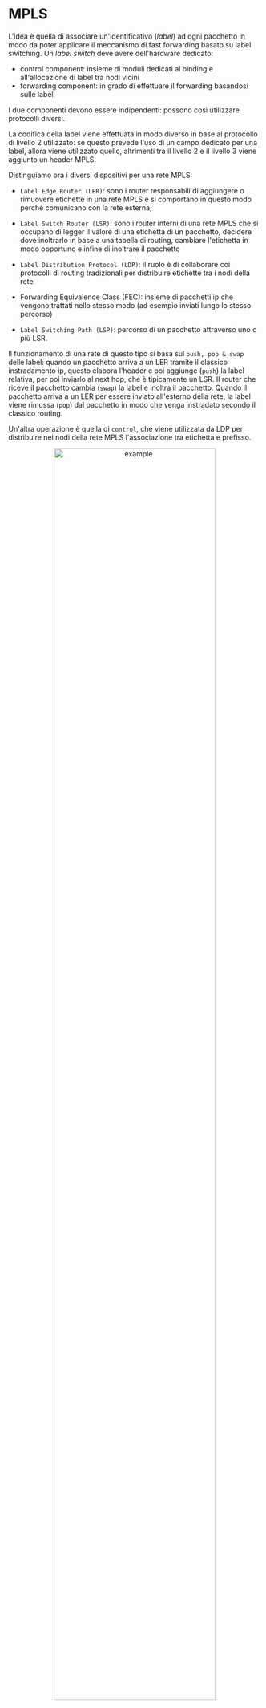 # MPLS
L'idea è quella di associare un'identificativo (_label_) ad ogni pacchetto in modo da poter applicare il meccanismo di fast forwarding basato su label switching. Un _label switch_ deve avere dell'hardware dedicato:
- control component: insieme di moduli dedicati al binding e all'allocazione di label tra nodi vicini
- forwarding component: in grado di effettuare il forwarding basandosi sulle label

I due componenti devono essere indipendenti: possono così utilizzare protocolli diversi.

La codifica della label viene effettuata in modo diverso in base al protocollo di livello 2 utilizzato: se questo prevede l'uso di un campo dedicato per una label, allora viene utilizzato quello, altrimenti tra il livello 2 e il livello 3 viene aggiunto un header MPLS.

Distinguiamo ora i diversi dispositivi per una rete MPLS:

- `Label Edge Router (LER)`: sono i router responsabili di aggiungere o rimuovere etichette in una rete MPLS e si comportano in questo modo perché comunicano con la rete esterna;

- `Label Switch Router (LSR)`: sono i router interni di una rete MPLS che si occupano di legger il valore di una etichetta di un pacchetto, decidere dove inoltrarlo in base a una tabella di routing, cambiare l'etichetta in modo opportuno e infine di inoltrare il pacchetto

- `Label Distribution Protocol (LDP)`: il ruolo è di collaborare coi protocolli di routing tradizionali per distribuire etichette tra i nodi della rete

- Forwarding Equivalence Class (FEC): insieme di pacchetti ip che vengono trattati nello stesso modo (ad esempio inviati lungo lo stesso percorso)

- `Label Switching Path (LSP)`: percorso di un pacchetto attraverso uno o più LSR.

Il funzionamento di una rete di questo tipo si basa sul `push, pop & swap` delle label: quando un pacchetto arriva a un LER tramite il classico instradamento ip, questo elabora l'header e poi aggiunge (`push`) la label relativa, per poi inviarlo al next hop, che è tipicamente un LSR. Il router che riceve il pacchetto cambia (`swap`) la label e inoltra il pacchetto. Quando il pacchetto arriva a un LER per essere inviato all'esterno della rete, la label viene rimossa (`pop`) dal pacchetto in modo che venga instradato secondo il classico routing.

Un'altra operazione è quella di `control`, che viene utilizzata da LDP per distribuire nei nodi della rete MPLS l'associazione tra etichetta e prefisso.

<div style="text-align: center">
<img src="./images/labels_example.png" alt="example" style="width: 80%;">
</div>


In uno scenario del genere, se `LER1` deve inviare un pacchetto a `128.89.13.1`, farà lo `swap` tra l'etichetta locale e quella remota. Tuttavia, non c'è etichetta locale, quindi semplicemente la aggiungerà. Viceversa, `LSR` la rimuoverà in modo che il prossimo hop possa fare instradamento classico tramite ip.

La distribuzione delle etichette può avvenire in due modalità differenti:

<div style="text-align: center">
<img src="./images/onDemand_vs_unsolicited.png" alt="OnDemand vs Unsolicited" style="width: 80%;">
</div>

1. `on Demand`: la richiesta di una label avviene solo quando è necessario usarlo
    - vantaggi: minor utilizzo di banda con conseguente ottimizzazione delle risorse
    - svantaggi: possibile ritardo iniziale dovuto alla richiesta di una label per un certo percorso

2. `Unsolicited`: le label vengono distribuite interamente a tutti i nodi vicini a priori
    - vantaggi: c'è più velocità nell'istradare un pacchetto perché si ha già a disposizione la label
    - svantaggi: possibile spreco di risorse di rete se la distribuzione coinvolge etichette che non verranno mai usate


> nota: è possibile aggregare diverse etichette in un singolo LSP per specificare percorsi diversi, impilati in ordine di priorità


## Intra-AS VPN
Si basano su BGP/MPLS e definiscono i seguenti elementi:

- `customer edge`: è il router _company side_ che interagisce con l'_ISP_ che offre il servizio VPN BGP/MPLS. L'unico peer è un `provider edge` (vedi dopo) con cui scambia informazioni BGP.

- `provider edge`: è l'access router dell' ISP a cui si collegano uno o più `customer edge`. Oltre alle funzionalità base di ip, svolge anche il ruolo di _Label Edge Router_ nella rete MPLS dell'ISP.

- `provider router`: _Label Switched Router_ della rete MPLS dell'ISP

- `MPLS/VPN backbone`: rete MPLS con i vari _Label Switched Path_ configurati per interconnettere i `provider edge`.


Il forwardin è semplice ma c'è un problema: quando il pacchetto arriva all'ultimo PE, il routing viene fatto tramite la sua routing table. Il problema è che due VPN diverse potrebbero scegliere la stessa netmask per le proprie VPN e in quel caso il routing sarebbe ambiguo. La soluzione è quella di usare un doppio incapsulamento MPLS in modo che la label esterna identifichi il LSP mentre quella interna servirà per identificare la VPN:

<div style="text-align: center">
<img src="./images/double_label_routing.png" alt="Double label routing" style="width: 80%;">
</div>
<br>

Il `PE` finale deve avere una routing table per ogni VLAN connesse a lui e sono chiamate _VPN Routing and Forwarding tables_ (VRF); ogni entri di una VRF contiene una tupla fatta così: `<VPN network address, VPN mask, Next PE IP Address, Internal label, Output Interface>`. Inoltre, un `PE` memorizza anche una _Global Forwarding Table_ (GFT) che memorizza le seguenti informazioni per ogni riga: `<PE IP address, external label, Output Interface>`. La configurazione della GFT è fatta dal provider durante il set-up, e può essere popolata manualmente o automaticamente, nel caso di particolari protocolli. Le VRF tables, invece, contengono 2 categorie di forwarding: 
- _Local site_: in questo scenario la configurazione può essere manuale o automatica tramite particolari protocolli
- _Remote site_: questi percorsi sono ottenuti solo tramite l'utilizzo di un'estensione di BGP-4: _Multi-protocol interio BGP_ (MP-iBGP). In questo caso, le tabelle si sincronizzano grazie a degli "annunci" che si scambiano i PE vicini: deve però esistere un rete overlay full-mesh. Questi annunci possono però portare informazioni riguardanti prefissi relativi a diverse VRF.
    > Nota: lo scambio avviene tramite una rete ip e perciò è lecito assumere che nodi che distano un hop tra loro abbiano costo unitario
    
Tramite gli annunci, il motore BGP interno ad ogni PE è in grado di calcolare la label e il next hop per ogni VPN elencata. Anche qui, però, c'è lo stesso problema presentato precedentemente: nell'annuncio possono esserci due VPN con lo stesso indirizzo. Per risolvere questo problema, ad ognuna di esse è associato un id univoco chiamato _Route Distinguisher_ di 64 bits.

Per quanto riguarda la topologia, risulta che la topologia di una VPN corrisponde a quella overlay in cui vengono scambiati i messaggi MP-iBGP: infatti la topologia VPN sarà l'insieme dei nodi con il costo minore, ma i nodi tra cui vengono scambiati i pacchetti MP-iBGP sono a distanza 1. Questo aspetta risulta un problema solo nel caso si desideri una topologia diversa per la singola VPN. Esistono eventuali 2 soluzioni:
- creare una overlay differente, ma richiede costi di gestione elevati
- usare una overlay full-mesh e applicare dei filtri sull'arrivo dei pacchetti:
    <div style="text-align: center">
    <img src="./images/filter_vpn_overlay.png" alt="Esempio applicazione filtri" style="width: 80%;">
    </div>
    <br>

    Il filtraggio viene fatto tramite un identificativo a 64 bit detto _Route Target_: questo valore specifica quali rotte sono visibili e accettate in una VPN. È un valore che è associato a ogni elemento negli annunci MP-iBGP e ogni VPN può essere configurata per accettare solo un sottoinsieme di _route targets_.




## Lab 

<div style="text-align: center">
<img src="./images/topology.png" alt="Topology" style="width: 80%;">
</div>
<br>


Se si ha un solo router interno, per esportare tutte le rotte basta usare il comando: `network 0.0.0.0/0 area 0` all'interno della configurazione `router ospf`.

creiamo una VRS per ogni VPN.

> per lanciare `sysctl -p` all'avvio, basta aggiungerlo nel file `start.sh` che è specificato nel container come comando di avvio

```bash 
#---- vtysh -----
# enable ldp e accede alla console per configurare ldp
mpls ldp
# usato per source address 
router-id 3.3.3.3
# uno dei 2 modi di operazione - non approfondito
ordered-control
# specifica di usare solo ipv4
address-family ipv4
# inizia l'ldp discovery nella rete
discovery transport-address 3.3.3.3
# quali interfacce usano mpls?
interface eth1
interface lo
```

```bash
#---- vtysh -----
# abilita bgp con ASN = 100
router bgp 100
# id
bgp router-id 1.1.1.1
# neighbor: come per BGP standard
neighbor 2.2.2.2 remote-as 100
neighbor 2.2.2.2 update-source 1.1.1.1
neighbor 3.3.3.3 remote-as 100
neighbor 3.3.3.3 update-source 1.1.1.1
address-family ipv4 unicast
neighbor 2.2.2.2 next-hop-self
neighbor 3.3.3.3 next-hop-self
# attiviamo MP-iBGP con dei neighbor specificati
address-family ipv4 vpn
neighbor 2.2.2.2 activate
neighbor 2.2.2.2 next-hop-self
neighbor 3.3.3.3 activate
neighbor 3.3.3.3 next-hop-self
```